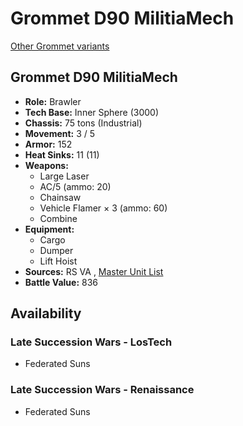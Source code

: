 # Grommet D90 MilitiaMech 

[Other Grommet variants](../grommet.md) 

## Grommet D90 MilitiaMech 

- **Role:** Brawler 
- **Tech Base:** Inner Sphere (3000) 
- **Chassis:** 75 tons (Industrial) 
- **Movement:** 3 / 5 
- **Armor:** 152 
- **Heat Sinks:** 11 (11) 
- **Weapons:** 
  - Large Laser 
  - AC/5 (ammo: 20) 
  - Chainsaw 
  - Vehicle Flamer × 3 (ammo: 60) 
  - Combine 
- **Equipment:** 
  - Cargo 
  - Dumper 
  - Lift Hoist 
- **Sources:** RS VA , [Master Unit List](http://masterunitlist.info/Unit/Details/7180/grommet-d90-militiamech) 
- **Battle Value:** 836 

## Availability 

### Late Succession Wars - LosTech 

- Federated Suns 

### Late Succession Wars - Renaissance 

- Federated Suns 


